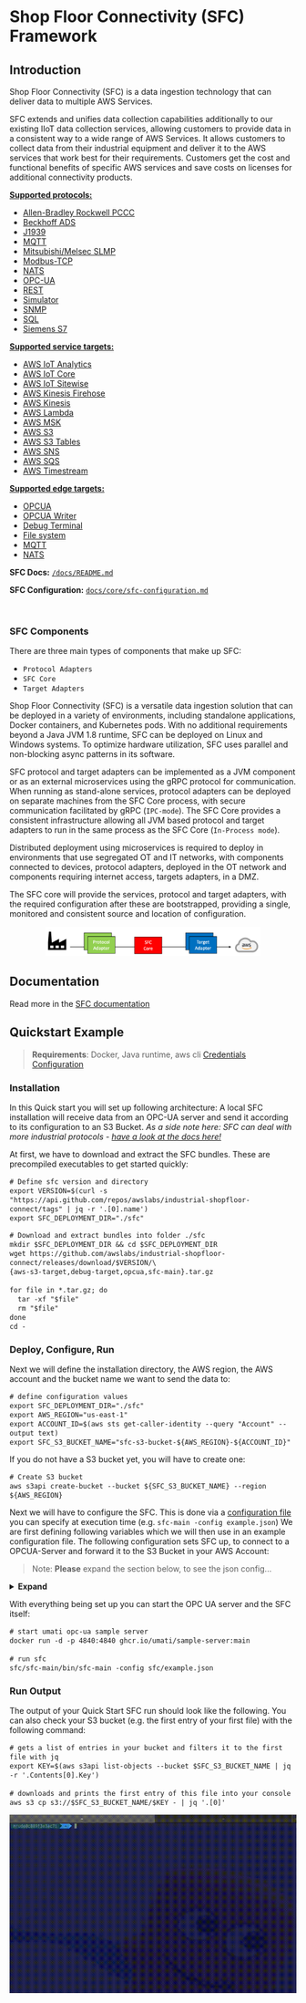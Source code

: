 Shop Floor Connectivity (SFC) Framework
=======================================

## Introduction

Shop Floor Connectivity (SFC) is a data ingestion technology that can deliver data to multiple AWS Services.

SFC extends and unifies data collection capabilities additionally to our existing IIoT data collection services, allowing customers to provide data in a consistent way to a wide range of AWS Services. It allows customers to collect data from their industrial equipment and deliver it to the AWS services that work best for their requirements. Customers get the cost and functional benefits of specific AWS services and save costs on licenses for additional connectivity products.

[**Supported protocols:**](./docs/adapters/README.md)

- [Allen-Bradley Rockwell PCCC](./docs/adapters/pccc.md)
- [Beckhoff ADS](./docs/adapters/ads.md)
- [J1939](./docs/adapters/j1939.md)
- [MQTT](./docs/adapters/mqtt.md)
- [Mitsubishi/Melsec SLMP](./docs/adapters/slmp.md)
- [Modbus-TCP](./docs/adapters/modbus.md)
- [NATS](./docs/adapters/nats.md)
- [OPC-UA](./docs/adapters/opcua.md)
- [REST](./docs/adapters/rest.md)
- [Simulator](./docs/adapters/simulator.md)
- [SNMP](./docs/adapters/snmp.md)
- [SQL](./docs/adapters/sql.md)
- [Siemens S7](./docs/adapters/s7.md)

[**Supported  service targets:** ](./docs/targets/README.md)

- [AWS IoT Analytics](./docs/targets/aws-iot-analytics.md)
- [AWS IoT Core](./docs/targets/aws-iot-core.md)
- [AWS IoT Sitewise](./docs/targets/aws-sitewise.md)
- [AWS Kinesis Firehose](./docs/targets/aws-kinesis-firehose.md)
- [AWS Kinesis](./docs/targets/aws-kinesis.md)
- [AWS Lambda](./docs/targets/aws-lambda.md)
- [AWS MSK](./docs/targets/aws-msk.md)
- [AWS S3](./docs/targets/aws-s3.md)
- [AWS S3 Tables](./docs/targets/aws-s3-tables.md)
- [AWS SNS](./docs/targets/aws-sns.md)
- [AWS SQS](./docs/targets/aws-sqs.md)
- [AWS Timestream](./docs/targets/aws-timestream.md)

[**Supported  edge  targets:** ](./docs/targets/README.md)

- [OPCUA](./docs/targets/opcua.md)
- [OPCUA Writer](./docs/targets/opcua-writer.md)
- [Debug Terminal](./docs/targets/debug.md)
- [File system](./docs/targets/file.md)
- [MQTT](./docs/targets/mqtt.md)
- [NATS](./docs/targets/nats.md)

**SFC Docs:** [`/docs/README.md`](./docs/README.md)

**SFC Configuration:** [`docs/core/sfc-configuration.md`](./docs/core/sfc-configuration.md)

&nbsp;

### SFC Components

There are three main types of components that make up SFC:

- `Protocol Adapters`
- `SFC Core`
- `Target Adapters`

Shop Floor Connectivity (SFC) is a versatile data ingestion solution that can be deployed in a variety of environments, including standalone applications, Docker containers, and Kubernetes pods. With no additional requirements beyond a Java JVM 1.8 runtime, SFC can be deployed on Linux and Windows systems. To optimize hardware utilization, SFC uses parallel and non-blocking async patterns in its software.

SFC protocol and target adapters can be implemented as a JVM component or as an external microservices using the gRPC protocol for communication. When running as stand-alone services, protocol adapters can be deployed on separate machines from the SFC Core process, with secure communication facilitated by gRPC (`IPC-mode`). The SFC Core provides a consistent infrastructure allowing all JVM based protocol and target adapters to run in the same process as the SFC Core (`In-Process mode`).

Distributed deployment using microservices is required to deploy in environments that use segregated OT and IT networks, with components connected to devices, protocol adapters, deployed in the OT network and components requiring internet access, targets adapters, in a DMZ.

The SFC core will provide the services, protocol and target adapters, with the required configuration after these are bootstrapped, providing a single, monitored and consistent source and location of configuration.



<p align="center">
  <img src="docs/img/fig01.png" width="75%"/>
</p>


## Documentation

Read more in the [SFC documentation](./docs/README.md)


## Quickstart Example

>**Requirements**: Docker, Java runtime, aws cli [Credentials Configuration](https://docs.aws.amazon.com/cli/latest/userguide/cli-chap-configure.html#configure-precedence)

### Installation

In this Quick start you will set up following architecture: A local SFC installation will receive data from an OPC-UA server and send it according to its configuration to an S3 Bucket. *As a side note here: SFC can deal with more industrial protocols - [have a look at the docs here!](docs/adapters/README.md)*

At first, we have to download and extract the SFC bundles. These are precompiled executables to get started quickly:

```shell
# Define sfc version and directory
export VERSION=$(curl -s "https://api.github.com/repos/awslabs/industrial-shopfloor-connect/tags" | jq -r '.[0].name')
export SFC_DEPLOYMENT_DIR="./sfc"
```

```shell
# Download and extract bundles into folder ./sfc
mkdir $SFC_DEPLOYMENT_DIR && cd $SFC_DEPLOYMENT_DIR
wget https://github.com/awslabs/industrial-shopfloor-connect/releases/download/$VERSION/\
{aws-s3-target,debug-target,opcua,sfc-main}.tar.gz

for file in *.tar.gz; do
  tar -xf "$file"
  rm "$file"
done
cd -
```

### Deploy, Configure, Run

Next we will define the installation directory, the AWS region, the AWS account and the bucket name we want to send the data to:

```shell
# define configuration values
export SFC_DEPLOYMENT_DIR="./sfc"
export AWS_REGION="us-east-1"
export ACCOUNT_ID=$(aws sts get-caller-identity --query "Account" --output text)
export SFC_S3_BUCKET_NAME="sfc-s3-bucket-${AWS_REGION}-${ACCOUNT_ID}"
```

If you do not have a S3 bucket yet, you will have to create one:

```shell
# Create S3 bucket
aws s3api create-bucket --bucket ${SFC_S3_BUCKET_NAME} --region ${AWS_REGION}
```

Next we will have to configure the SFC. This is done via a [configuration file](./docs/core/sfc-configuration.md) you can specify at execution time (e.g. `sfc-main -config example.json`) We are first defining following variables which we will then use in an example configuration file. The following configuration sets SFC up, to connect to a OPCUA-Server and forward it to the S3 Bucket in your AWS Account:
> Note: **Please** expand the section below, to see the json config...
<details>
  <summary><b>Expand</b></summary>

```shell
cat << EOF > $SFC_DEPLOYMENT_DIR/example.json
  {
    "AWSVersion": "2022-04-02",
    "Name": "OPCUA to S3, using in process source and targets",
    "Version": 1,
    "LogLevel": "Info",
    "ElementNames": {
      "Value": "value",
      "Timestamp": "timestamp",
      "Metadata": "metadata"
    },
    "Schedules": [
      {
        "Name": "OpcuaToS3",
        "Interval": 50,
        "Description": "Read data of all OPCUA data types once per second and send to S3",
        "Active": true,
        "TimestampLevel": "Both",
        "Sources": {
          "OPCUA-SOURCE": [
            "*"
          ]
        },
        "Targets": [
          "S3Target"
        ]
      }
    ],
    "Sources": {
      "OPCUA-SOURCE": {
        "Name": "OPCUA-SOURCE",
        "ProtocolAdapter": "OPC-UA",
        "AdapterOpcuaServer": "OPCUA-SERVER-1",
        "Description": "OPCUA local test server",
        "SourceReadingMode": "Polling",
        "SubscribePublishingInterval": 100,
        "Channels": {
          "ServerStatus": {
            "Name": "ServerStatus",
            "NodeId": "ns=0;i=2256"
          },
          "ServerTime": {
            "Name": "ServerTime",
            "NodeId": "ns=0;i=2256",
            "Selector": "@.currentTime"
          },
          "State": {
            "Name": "State",
            "NodeId": "ns=0;i=2259"
          },
          "Machine1AbsoluteErrorTime": {
            "Name": "AbsoluteErrorTime",
            "NodeId": "ns=21;i=59048"
          },
          "Machine1AbsoluteLength": {
            "Name": "AbsoluteLength",
            "NodeId": "ns=21;i=59066"
          },
          "Machine1AbsoluteMachineOffTime": {
            "Name": "AbsoluteMachineOffTime",
            "NodeId": "ns=21;i=59041"
          },
          "Machine1AbsoluteMachineOnTime": {
            "Name": "AbsoluteMachineOnTime",
            "NodeId": "ns=21;i=59050"
          },
          "Machine1AbsolutePiecesIn": {
            "Name": "AbsolutePiecesIn",
            "NodeId": "ns=21;i=59068"
          },
          "Machine1FeedSpeed": {
            "Name": "FeedSpeed",
            "NodeId": "ns=21;i=59039"
          }
        }
      }
    },
    "Targets": {
      "DebugTarget": {
        "Active": true,
        "TargetType": "DEBUG-TARGET"
      },
      "S3Target": {
        "Active": true,
        "TargetType": "AWS-S3",
        "Region": "us-east-1",
        "BucketName": "${SFC_S3_BUCKET_NAME}",
        "Interval": 60,
        "BufferSize": 1,
        "Prefix": "opcua-data",
        "Compression": "None"
      }
    },
    "TargetTypes": {
      "DEBUG-TARGET": {
        "JarFiles": [
          "${SFC_DEPLOYMENT_DIR}/debug-target/lib"
        ],
        "FactoryClassName": "com.amazonaws.sfc.debugtarget.DebugTargetWriter"
      },
      "AWS-S3": {
        "JarFiles": [
          "${SFC_DEPLOYMENT_DIR}/aws-s3-target/lib"
        ],
        "FactoryClassName": "com.amazonaws.sfc.awss3.AwsS3TargetWriter"
      }
    },
    "AdapterTypes": {
      "OPCUA": {
        "JarFiles": [
          "${SFC_DEPLOYMENT_DIR}/opcua/lib"
        ],
        "FactoryClassName": "com.amazonaws.sfc.opcua.OpcuaAdapter"
      }
    },
    "ProtocolAdapters": {
      "OPC-UA": {
        "AdapterType": "OPCUA",
        "OpcuaServers": {
          "OPCUA-SERVER-1": {
            "Address": "opc.tcp://localhost",
            "Path": "/",
            "Port": 4840,
            "ConnectTimeout": "10000",
            "ReadBatchSize": 500
          }
        }
      }
    }
  }
EOF
```

</details>

With everything being set up you can start the OPC UA server and the SFC itself:

```shell
# start umati opc-ua sample server
docker run -d -p 4840:4840 ghcr.io/umati/sample-server:main

# run sfc
sfc/sfc-main/bin/sfc-main -config sfc/example.json
```

### Run Output

The output of your Quick Start SFC run should look like the following. You can also check your S3 bucket (e.g. the first entry of your first file) with the following command:

```shell
# gets a list of entries in your bucket and filters it to the first file with jq
export KEY=$(aws s3api list-objects --bucket $SFC_S3_BUCKET_NAME | jq -r '.Contents[0].Key')

# downloads and prints the first entry of this file into your console
aws s3 cp s3://$SFC_S3_BUCKET_NAME/$KEY - | jq '.[0]'
```

![SFC-Demo Run](./docs/img/SFC-Demo.gif)